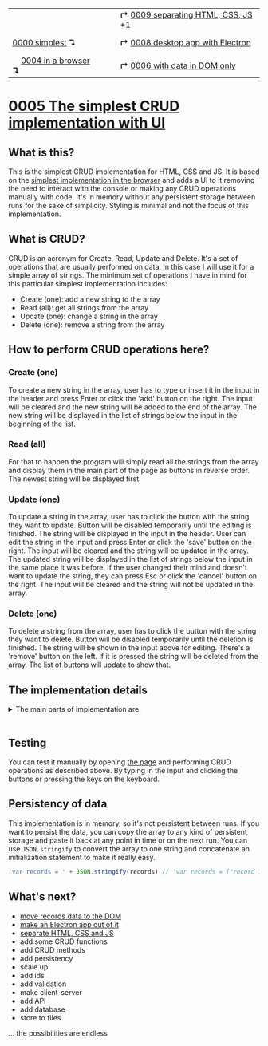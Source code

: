 <table>
  <tr>
    <td></td>
    <td>&nbsp; &nbsp; &nbsp;</td>
    <td><b>↱</b> <a href="../0009-split-code-by-lang/README.md">0009 separating HTML, CSS, JS</a> +1</td>
  </tr>
  <tr>
    <td><a href="../0000-simplest-for-me/README.md">0000 simplest</a> <b>↴</b></td>
    <td>&nbsp; &nbsp; &nbsp;</td>
    <td><b>↱</b> <a href="../0008-simple-electron-app/README.md">0008 desktop app with Electron</a></td>
  </tr>
  <tr>
    <td>&nbsp; &nbsp; <a href="../0004-simplest-in-browser/README.md">0004 in a browser</a> <b>↴</b></td>
    <td>&nbsp; &nbsp; &nbsp;</td>
    <td><b>↱</b> <a href="../0006-dom-data-only/README.md">0006 with data in DOM only</a></td>
  </tr>
</table>

# [0005 The simplest CRUD implementation with UI](https://github.com/UniBreakfast/crud-of-increasing-complexity/blob/master/0005-simplest-with-ui/README.md)

## What is this?

This is the simplest CRUD implementation for HTML, CSS and JS. It is based on the [simplest implementation in the browser](../0004-simplest-in-browser/README.md) and adds a UI to it removing the need to interact with the console or making any CRUD operations manually with code. It's in memory without any persistent storage between runs for the sake of simplicity. Styling is minimal and not the focus of this implementation.

## What is CRUD?

CRUD is an acronym for Create, Read, Update and Delete. It's a set of operations that are usually performed on data. In this case I will use it for a simple array of strings. The minimum set of operations I have in mind for this particular simplest implementation includes:

- Create (one): add a new string to the array
- Read (all): get all strings from the array
- Update (one): change a string in the array
- Delete (one): remove a string from the array

## How to perform CRUD operations here?

### Create (one)

To create a new string in the array, user has to type or insert it in the input in the header and press Enter or click the 'add' button on the right. The input will be cleared and the new string will be added to the end of the array. The new string will be displayed in the list of strings below the input in the beginning of the list.

### Read (all)

For that to happen the program will simply read all the strings from the array and display them in the main part of the page as buttons in reverse order. The newest string will be displayed first.

### Update (one)

To update a string in the array, user has to click the button with the string they want to update. Button will be disabled temporarily until the editing is finished. The string will be displayed in the input in the header. User can edit the string in the input and press Enter or click the 'save' button on the right. The input will be cleared and the string will be updated in the array. The updated string will be displayed in the list of strings below the input in the same place it was before. If the user changed their mind and doesn't want to update the string, they can press Esc or click the 'cancel' button on the right. The input will be cleared and the string will not be updated in the array.

### Delete (one)

To delete a string from the array, user has to click the button with the string they want to delete. Button will be disabled temporarily until the deletion is finished. The string will be shown in the input above for editing. There's a 'remove' button on the left. If it is pressed the string will be deleted from the array. The list of buttons will update to show that.

## The implementation details

<details>
  <summary>The main parts of implementation are:</summary><br>

  ### HTML

  ```html
  <header>
    <form id="addForm" action="javascript:">
      <button type="reset">clear</button>
      <input id="addInput" autocomplete="off" autofocus>
      <button>add</button>
    </form>

    <form id="editForm" action="javascript:" hidden>
      <button id="removeBtn" type="reset">remove</button>
      <input id="editInput" autocomplete="off">
      <button>save</button>
      <button id="cancelBtn" type="reset">cancel</button>
    </form>
  </header>

  <main id="main"></main>
  ```

  ### CSS

  ```css
  body {
    margin: 0;
    text-align: center;
  }

  header,
  footer {
    height: 96px;
    background-color: #0009;
    color: #fff;
    display: flex;
    align-items: center;
    justify-content: center;
  }

  main {
    height: calc(100vh - 96px - 96px);
    overflow-y: auto;
  }
  ```

  ### JS

  ```js
  const records = []
  let i

  addForm.onsubmit = () => {
    const value = addInput.value.trim()
    if (!value) return
    records.push(value)
    addForm.reset()
    render()
  }

  main.onclick = e => {
    const btn = e.target.closest('button')
    if (!btn) {
      if (addForm.hidden) switchForms()
      return
    }
    i = records.length - 1 - [].indexOf.call(main.children, btn)
    if (editForm.hidden) switchForms()
    else main.querySelector(':disabled').disabled = false
    editInput.value = records[i]
    main.children[records.length - 1 - i].disabled = true
  }

  editForm.onsubmit = () => {
    const value = editInput.value.trim()
    if (!value) return
    records[i] = value
    switchForms()
  }

  cancelBtn.onclick = switchForms

  removeBtn.onclick = () => {
    records.splice(i, 1)
    switchForms()
  }

  onkeydown = e => {
    if (e.key === 'Escape' && addForm.hidden) switchForms()
  }

  function switchForms() {
    addForm.hidden = !addForm.hidden
    editForm.hidden = !editForm.hidden
    document.querySelector('form:not([hidden]) input').focus()
    render()
  }

  function render() {
    main.innerHTML = records.map(str => `<button>${str}</button>`).reverse().join('')
  }
  ```

  Full source code is available in a file `index.html` [here](./index.html).

</details><br>

## Testing

You can test it manually by opening [the page](https://unibreakfast.github.io/crud-of-increasing-complexity/0005-simplest-with-ui) and performing CRUD operations as described above. By typing in the input and clicking the buttons or pressing the keys on the keyboard.

## Persistency of data

This implementation is in memory, so it's not persistent between runs. If you want to persist the data, you can copy the array to any kind of persistent storage and paste it back at any point in time or on the next run. You can use `JSON.stringify` to convert the array to one string and concatenate an initialization statement to make it really easy.

```js
'var records = ' + JSON.stringify(records) // 'var records = ["record 1 text","record 3 text updated"]'
```

## What's next?

- [move records data to the DOM](../0006-dom-data-only/README.md)
- [make an Electron app out of it](../0008-simple-electron-app/README.md)
- [separate HTML, CSS and JS](../0009-split-code-by-lang/README.md)
- add some CRUD functions
- add CRUD methods
- add persistency
- scale up
- add ids
- add validation
- make client-server
- add API
- add database
- store to files
  
... the possibilities are endless
